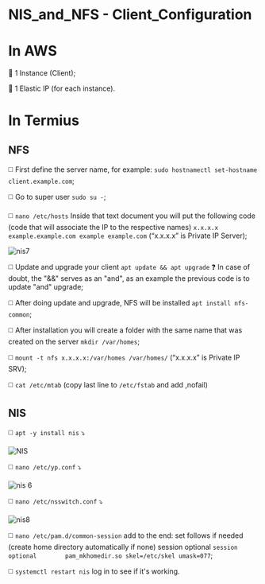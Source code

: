 # NIS_and_NFS - Client_Configuration

# **In AWS**

🔴 1 Instance (Client);

🔴 1 Elastic IP (for each instance).

# **In Termius**

## **NFS**

◻️ First define the server name, for example: `sudo hostnamectl set-hostname client.example.com`;

◻️ Go to super user `sudo su -`;

◻️ `nano /etc/hosts` Inside that text document you will put the following code (code that will associate the IP to the respective names) `x.x.x.x example.example.com example example.com` (“x.x.x.x” is Private IP Server);

![nis7](https://user-images.githubusercontent.com/48421530/153506257-deca5eb7-28f4-4671-9359-0a4d65f885d7.png)

◻️ Update and upgrade your client `apt update && apt upgrade` ❓ In case of doubt, the "&&" serves as an "and", as an example the previous code is to update "and" upgrade;

◻️ After doing update and upgrade, NFS will be installed `apt install nfs-common`;

◻️ After installation you will create a folder with the same name that was created on the server `mkdir /var/homes`;

◻️ `mount -t nfs x.x.x.x:/var/homes /var/homes/` (“x.x.x.x” is Private IP SRV);

◻️ `cat /etc/mtab` (copy last line to `/etc/fstab` and add ,nofail)

## **NIS**

◻️ `apt -y install nis` ⤵️

![NIS](https://user-images.githubusercontent.com/48421530/153502048-ea7272a1-3665-4289-8c7f-a6b7790b9f09.png)

◻️ `nano /etc/yp.conf` ⤵️

![nis 6](https://user-images.githubusercontent.com/48421530/153504762-3f2614c4-c447-4cef-b5b8-5bed63f069e6.png)

◻️ `nano /etc/nsswitch.conf` ⤵️

![nis8](https://user-images.githubusercontent.com/48421530/153508426-e05b40aa-f40f-4c77-91a9-dd921660d26c.png)

◻️ `nano /etc/pam.d/common-session`  add to the end: set follows if needed (create home directory automatically if none) session optional
`session optional        pam_mkhomedir.so skel=/etc/skel umask=077`;

◻️ `systemctl restart nis` log in to see if it's working.
